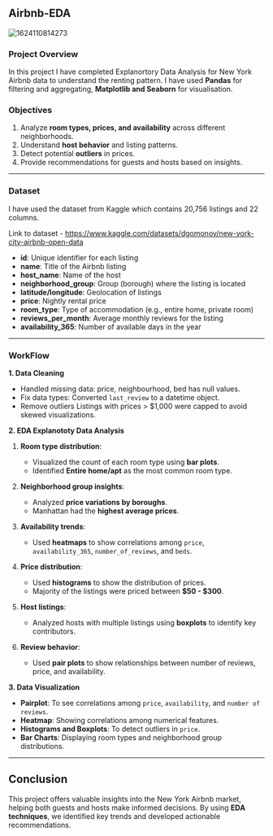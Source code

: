 ## Airbnb-EDA

![1624110814273](https://github.com/user-attachments/assets/3b684f6f-037f-483c-9188-8dfb96d7d9f7)

### Project Overview

In this project I have completed Explanortory Data Analysis for New York Airbnb data to understand the renting pattern.
I have used **Pandas** for filtering and aggregating, **Matplotlib and Seaborn** for visualisation. 

### Objectives 
1. Analyze **room types, prices, and availability** across different neighborhoods.
2. Understand **host behavior** and listing patterns.
3. Detect potential **outliers** in prices.
4. Provide recommendations for guests and hosts based on insights.
---

### Dataset 

I have used the dataset from Kaggle which contains 20,756 listings and 22 columns. 

Link to dataset - https://www.kaggle.com/datasets/dgomonov/new-york-city-airbnb-open-data
- **id**: Unique identifier for each listing  
- **name**: Title of the Airbnb listing  
- **host_name**: Name of the host  
- **neighborhood_group**: Group (borough) where the listing is located  
- **latitude/longitude**: Geolocation of listings  
- **price**: Nightly rental price  
- **room_type**: Type of accommodation (e.g., entire home, private room)  
- **reviews_per_month**: Average monthly reviews for the listing  
- **availability_365**: Number of available days in the year
---

### WorkFlow 
**1. Data Cleaning**
- Handled missing data: price, neighbourhood, bed has null values.
- Fix data types: Converted `last_review` to a datetime object.
- Remove outliers Listings with prices > $1,000 were capped to avoid skewed visualizations.

**2. EDA Explanototy Data Analysis**
1. **Room type distribution**: 
   - Visualized the count of each room type using **bar plots**.
   - Identified **Entire home/apt** as the most common room type.

2. **Neighborhood group insights**:
   - Analyzed **price variations by boroughs**.
   - Manhattan had the **highest average prices**.

3. **Availability trends**:
   - Used **heatmaps** to show correlations among `price`, `availability_365`, `number_of_reviews`, and `beds`.

4. **Price distribution**:
   - Used **histograms** to show the distribution of prices.
   - Majority of the listings were priced between **$50 - $300**.

5. **Host listings**:
   - Analyzed hosts with multiple listings using **boxplots** to identify key contributors.

6. **Review behavior**:
   - Used **pair plots** to show relationships between number of reviews, price, and availability.

**3. Data Visualization**
- **Pairplot**: To see correlations among `price`, `availability`, and `number of reviews`.
- **Heatmap**: Showing correlations among numerical features.
- **Histograms and Boxplots**: To detect outliers in `price`.
- **Bar Charts**: Displaying room types and neighborhood group distributions.

---
## Conclusion
This project offers valuable insights into the New York Airbnb market, helping both guests and hosts make informed decisions. By using **EDA techniques**, we identified key trends and developed actionable recommendations. 
